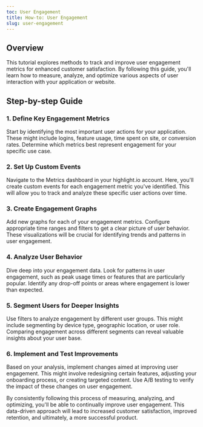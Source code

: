 ```yaml
---
toc: User Engagement
title: How-to: User Engagement
slug: user-engagement
---
```


<EmbeddedVideo 
  src="https://youtu.be/7BhzaEVqsS4"
  title="Metrics Tutorial: Measuring User Page Clicks"
  allow="accelerometer; clipboard-write; encrypted-media; gyroscope; picture-in-picture; web-share"
/>

## Overview

This tutorial explores methods to track and improve user engagement metrics for enhanced customer satisfaction. By following this guide, you'll learn how to measure, analyze, and optimize various aspects of user interaction with your application or website.

## Step-by-step Guide

### 1. Define Key Engagement Metrics

Start by identifying the most important user actions for your application. These might include logins, feature usage, time spent on site, or conversion rates. Determine which metrics best represent engagement for your specific use case.

### 2. Set Up Custom Events

Navigate to the Metrics dashboard in your highlight.io account. Here, you'll create custom events for each engagement metric you've identified. This will allow you to track and analyze these specific user actions over time.

### 3. Create Engagement Graphs

Add new graphs for each of your engagement metrics. Configure appropriate time ranges and filters to get a clear picture of user behavior. These visualizations will be crucial for identifying trends and patterns in user engagement.

### 4. Analyze User Behavior

Dive deep into your engagement data. Look for patterns in user engagement, such as peak usage times or features that are particularly popular. Identify any drop-off points or areas where engagement is lower than expected.

### 5. Segment Users for Deeper Insights

Use filters to analyze engagement by different user groups. This might include segmenting by device type, geographic location, or user role. Comparing engagement across different segments can reveal valuable insights about your user base.

### 6. Implement and Test Improvements

Based on your analysis, implement changes aimed at improving user engagement. This might involve redesigning certain features, adjusting your onboarding process, or creating targeted content. Use A/B testing to verify the impact of these changes on user engagement.

By consistently following this process of measuring, analyzing, and optimizing, you'll be able to continually improve user engagement. This data-driven approach will lead to increased customer satisfaction, improved retention, and ultimately, a more successful product.